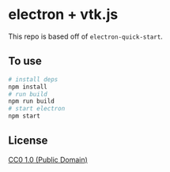 # electron + vtk.js

This repo is based off of `electron-quick-start`.

## To use

```bash
# install deps
npm install
# run build
npm run build
# start electron
npm start
```
## License

[CC0 1.0 (Public Domain)](LICENSE.md)
